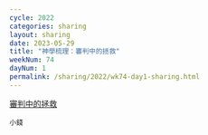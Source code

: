 ```yaml
---
cycle: 2022
categories: sharing
layout: sharing
date: 2023-05-29
title: "神學梳理：審判中的拯救"
weekNum: 74
dayNum: 1
permalink: /sharing/2022/wk74-day1-sharing.html
---
```

[審判中的拯救](https://eccseattle.github.io/media/sharing/2022/wk074/2023-05-29-bin.m4a)

`小錢`
